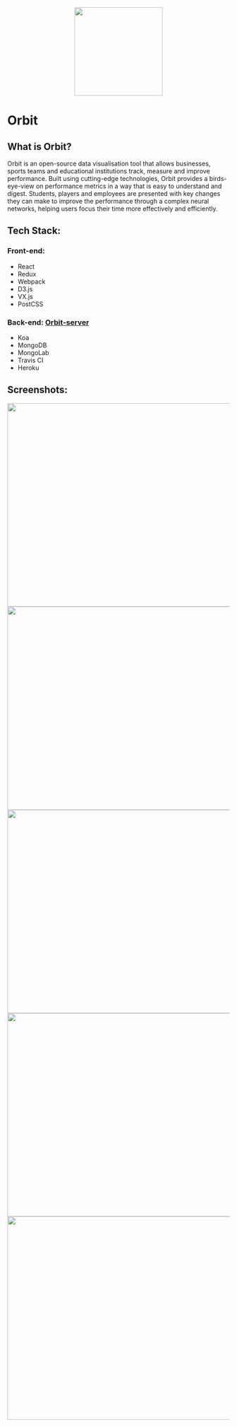 <div align="center">
 <img width="200" height="200" src="./src/assets/images/orbit_logo@2x.png"></img>
</div>

# Orbit

## What is Orbit?
Orbit is an open-source data visualisation tool that allows businesses, sports teams and educational institutions track, measure and improve performance. Built using cutting-edge technologies, Orbit provides a birds-eye-view on performance metrics in a way that is easy to understand and digest. Students, players and employees are presented with key changes they can make to improve the performance through a complex neural networks, helping users focus their time more effectively and efficiently.

## Tech Stack:

### Front-end:
* React
* Redux
* Webpack
* D3.js
* VX.js
* PostCSS

### Back-end: [Orbit-server](https://github.com/cjjenkinson/orbit-server)
* Koa
* MongoDB
* MongoLab
* Travis CI
* Heroku

## Screenshots:
<div>
    <img width="960px" height="460" src="./src/assets/screenshots/home.png"></img>
  </div>

  <div>
   <img width="960px" height="460" src="./src/assets/screenshots/dashboard.png"></img>
  </div>

  <div>
    <img width="960px" height="460" src="./src/assets/screenshots/entry.png"></img>
  </div>

  <div>
    <img width="960px" height="460" src="./src/assets/screenshots/snapshot.png"></img>
  </div>

  <div>
    <img width="960px" height="460" src="./src/assets/screenshots/snapshot-view.png"></img>
  </div>
